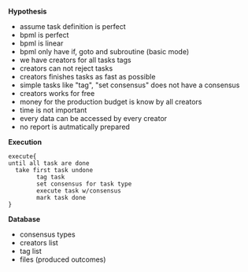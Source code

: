 **Hypothesis**

* assume task definition is perfect
* bpml is perfect
* bpml is linear
* bpml only have if, goto and subroutine (basic mode)
* we have creators for all tasks tags
* creators can not reject tasks
* creators finishes tasks as fast as possible
* simple tasks like "tag", "set consensus" does not have a consensus
* creators works for free
* money for the production budget is know by all creators
* time is not important
* every data can be accessed by every creator
* no report is autmatically prepared

**Execution**
```
execute{      
until all task are done
  take first task undone
        tag task
        set consensus for task type
        execute task w/consensus
        mark task done
}  
```

**Database**

* consensus types
* creators list
* tag list
* files (produced outcomes)

